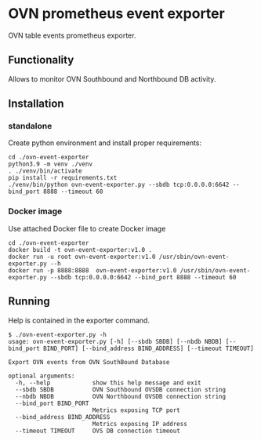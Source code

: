 # OVN prometheus event exporter

OVN table events prometheus exporter.

## Functionality

Allows to monitor OVN Southbound and Northbound DB activity.

## Installation

### standalone

Create python environment and install proper requirements:

    cd ./ovn-event-exporter
    python3.9 -m venv ./venv
    . ./venv/bin/activate
    pip install -r requirements.txt
    ./venv/bin/python ovn-event-exporter.py --sbdb tcp:0.0.0.0:6642 --bind_port 8888 --timeout 60

### Docker image

Use attached Docker file to create Docker image

    cd ./ovn-event-exporter
    docker build -t ovn-event-exporter:v1.0 .
    docker run -u root ovn-event-exporter:v1.0 /usr/sbin/ovn-event-exporter.py --h
    docker run -p 8888:8888  ovn-event-exporter:v1.0 /usr/sbin/ovn-event-exporter.py --sbdb tcp:0.0.0.0:6642 --bind_port 8888 --timeout 60

## Running

Help is contained in the exporter command.

    $ ./ovn-event-exporter.py -h
    usage: ovn-event-exporter.py [-h] [--sbdb SBDB] [--nbdb NBDB] [--bind_port BIND_PORT] [--bind_address BIND_ADDRESS] [--timeout TIMEOUT]
    
    Export OVN events from OVN SouthBound Database
    
    optional arguments:
      -h, --help            show this help message and exit
      --sbdb SBDB           OVN Southbound OVSDB connection string
      --nbdb NBDB           OVN Northbound OVSDB connection string
      --bind_port BIND_PORT
                            Metrics exposing TCP port
      --bind_address BIND_ADDRESS
                            Metrics exposing IP address
      --timeout TIMEOUT     OVS DB connection timeout
